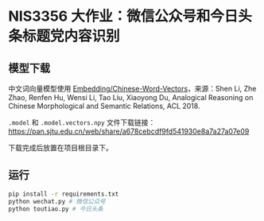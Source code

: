 # NIS3356 大作业：微信公众号和今日头条标题党内容识别

## 模型下载

中文词向量模型使用 [Embedding/Chinese-Word-Vectors](https://github.com/Embedding/Chinese-Word-Vectors)，来源：Shen Li, Zhe Zhao, Renfen Hu, Wensi Li, Tao Liu, Xiaoyong Du, Analogical Reasoning on Chinese Morphological and Semantic Relations, ACL 2018.

`.model` 和 `.model.vectors.npy` 文件下载链接：https://pan.sjtu.edu.cn/web/share/a678cebcdf9fd541930e8a7a27a07e09

下载完成后放置在项目根目录下。

## 运行

```bash
pip install -r requirements.txt
python wechat.py # 微信公众号
python toutiao.py # 今日头条
```
